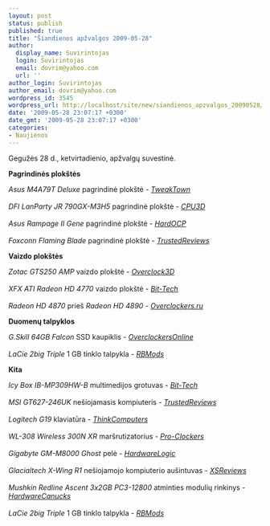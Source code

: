 ```yaml
---
layout: post
status: publish
published: true
title: "Šiandienos apžvalgos 2009-05-28"
author:
  display_name: Suvirintojas
  login: Suvirintojas
  email: dovrim@yahoo.com
  url: ''
author_login: Suvirintojas
author_email: dovrim@yahoo.com
wordpress_id: 3545
wordpress_url: http://localhost/site/new/siandienos_apzvalgos_20090528/
date: '2009-05-28 23:07:17 +0300'
date_gmt: '2009-05-28 23:07:17 +0300'
categories:
- Naujienos
---
```

<p>Gegužės 28 d., ketvirtadienio, apžvalgų suvestinė.</p>
<p><b>Pagrindinės plokštės</b></p>
<p><i>Asus M4A79T Deluxe</i> pagrindinė plokštė - <i><a class="ns" href="http://www.tweaktown.com/reviews/2774/asus_m4a79t_deluxe_790fx_motherboard/index.html">TweakTown</a></i><br />
<br /><i>DFI LanParty JR 790GX-M3H5</i> pagrindinė plokštė - <i><a class="ns" href="http://www.cpu3d.com/review/7799-1/dfi-lanparty-jr-790gx-m3h5-motherboard/introduction.html">CPU3D</a></i><br />
<br /><i>Asus Rampage II Gene</i> pagrindinė plokštė - <i><a class="ns" href="http://enthusiast.hardocp.com/article.html?art=MTY0OCwxLCxoZW50aHVzaWFzdA==">HardOCP</a></i><br />
<br /><i>Foxconn Flaming Blade</i> pagrindinė plokštė - <i><a class="ns" href="http://www.trustedreviews.com/motherboards/review/2009/05/28/Foxconn-Flaming-Blade/p1">TrustedReviews</a></i></p>
<p><b>Vaizdo plokštės</b></p>
<p><i>Zotac GTS250 AMP</i> vaizdo plokštė - <i><a class="ns" href="http://www.overclock3d.net/reviews.php?/gpu_displays/zotac_gts250_amp_1gb_pcie_graphics_card/1">Overclock3D</a></i><br />
<br /><i>XFX ATI Radeon HD 4770</i> vaizdo plokštė - <i><a class="ns" href="http://www.bit-tech.net/hardware/graphics/2009/05/27/xfx-hd4770/1">Bit-Tech</a></i><br />
<br /><i>Radeon HD 4870</i> prieš <i>Radeon HD 4890</i> - <i><a class="ns" href="http://www.overclockers.ru/lab/33164.shtml">Overclockers.ru</a></i></p>
<p><b>Duomenų talpyklos</b></p>
<p><i>G.Skill 64GB Falcon</i> SSD kaupiklis - <i><a class="ns" href="http://www.overclockersonline.net/?page=articles&num=2811">OverclockersOnline</a></i><br />
<br /><i>LaCie 2big Triple</i> 1 GB tinklo talpykla - <i><a class="ns" href="http://rbmods.com/content/9397/first-thoughts-on-the-lacie-2big-nas.aspx">RBMods</a></i></p>
<p><b>Kita</b></p>
<p><i>Icy Box IB-MP309HW-B</i> multimedijos grotuvas - <i><a class="ns" href="http://www.bit-tech.net/hardware/storage/2009/05/28/icy-box-ib-mp309hw-b-hd-media-player-review/1">Bit-Tech</a></i><br />
<br /><i>MSI GT627-246UK</i> nešiojamasis kompiuteris - <i><a class="ns" href="http://www.trustedreviews.com/laptops/review/2009/05/28/MSI-GT627-246UK---15-4in-Gaming-Laptop/p1">TrustedReviews</a></i><br />
<br /><i>Logitech G19</i> klaviatūra - <i><a class="ns" href="http://www.thinkcomputers.org/index.php?x=reviews&id=984">ThinkComputers</a></i><br />
<br /><i>WL-308 Wireless 300N XR</i> maršrutizatorius - <i><a class="ns" href="http://www.pro-clockers.com/reviews/?id=172">Pro-Clockers</a></i><br />
<br /><i>Gigabyte GM-M8000 Ghost</i> pelė - <i><a class="ns" href="http://hardwarelogic.com/news/138/ARTICLE/6494/2009-05-28.html">HardwareLogic</a></i><br />
<br /><i>Glacialtech X-Wing R1</i> nešiojamojo kompiuterio aušintuvas - <i><a class="ns" href="http://www.xsreviews.co.uk/reviews/misc-coolers/glacialtech-x-wing-r1/">XSReviews</a></i><br />
<br /><i>Mushkin Redline Ascent 3x2GB PC3-12800</i> atminties modulių rinkinys - <i><a class="ns" href="http://www.hardwarecanucks.com/forum/hardware-canucks-reviews/18292-mushkin-redline-ascent-3x2gb-pc3-12800-c6-memory-review.html">HardwareCanucks</a></i><br />
<br /><i>LaCie 2big Triple</i> 1 GB tinklo talpykla - <i><a class="ns" href="http://rbmods.com/content/9397/first-thoughts-on-the-lacie-2big-nas.aspx">RBMods</a></i><br /></p>
